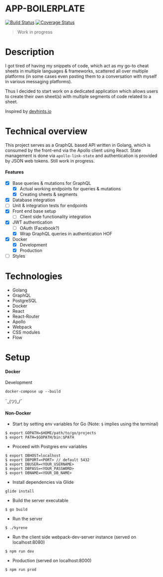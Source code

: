 # APP-BOILERPLATE
[![Build Status](https://travis-ci.org/raunofreiberg/kyrene.svg?branch=master)](https://travis-ci.org/raunofreiberg/kyrene)
[![Coverage Status](https://coveralls.io/repos/github/raunofreiberg/kyrene/badge.svg)](https://coveralls.io/github/raunofreiberg/kyrene)

> Work in progress

# Description

I got tired of having my snippets of code, which act as my go-to cheat sheets in multiple languages & frameworks, scattered all over multiple platforms (in some cases even pasting them to a conversation with myself in various messaging platforms).

Thus I decided to start work on a dedicated application which allows users to create their own sheet(s) with multiple segments of code related to a sheet.

Inspired by [devhints.io](https://devhints.io/)

# Technical overview

This project serves as a GraphQL based API written in Golang, which is consumed by the front-end via the Apollo client using React.
State management is done via `apollo-link-state` and authentication is provided by JSON web tokens. Still work in progress.

#### Features

- [x] Base queries & mutations for GraphQL
    - [x] Actual working endpoints for queries & mutations
    - [x] Creating sheets & segments
- [x] Database integration
- [ ] Unit & integration tests for endpoints
- [x] Front end base setup
    - [ ] Client side functionality integration
- [x] JWT authentication
    - [ ] OAuth (Facebook?)
	- [x] Wrap GraphQL queries in authentication HOF
- [x] Docker
	- [x] Development
	- [x] Production
- [ ] Styles

# Technologies
- Golang
- GraphQL
- PostgreSQL
- Docker
- React
- React-Router
- Apollo
- Webpack
- CSS modules
- Flow

# Setup

#### Docker

Development
```
docker-compose up --build
```

¯\_(ツ)_/¯

#### Non-Docker

* Start by setting env variables for Go (Note: `$` implies using the terminal)

```
$ export GOPATH=$HOME/path/to/go/projects
$ export PATH=$GOPATH/bin:$PATH
```

* Proceed with Postgres env variables

```
$ export DBHOST=localhost
$ export DBPORT=<PORT> // default 5432
$ export DBUSER=<YOUR_USERNAME>
$ export DBPASS=<YOUR_PASSWORD>
$ export DBNAME=<YOUR_DB_NAME>
```

* Install dependencies via Glide

```
glide install
````

* Build the server executable

```
$ go build
```

* Run the server

```
$ ./kyrene
````

* Run the client side webpack-dev-server instance (served on localhost:8080)

```
$ npm run dev
```

* Production (served on localhost:8000)

```
$ npm run prod
```
